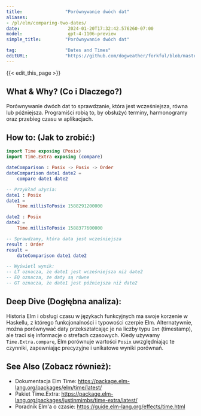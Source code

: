 ```yaml
---
title:                "Porównywanie dwóch dat"
aliases:
- /pl/elm/comparing-two-dates/
date:                  2024-01-20T17:32:42.576260-07:00
model:                 gpt-4-1106-preview
simple_title:         "Porównywanie dwóch dat"

tag:                  "Dates and Times"
editURL:              "https://github.com/dogweather/forkful/blob/master/content/pl/elm/comparing-two-dates.md"
---
```


{{< edit_this_page >}}

## What & Why? (Co i Dlaczego?)
Porównywanie dwóch dat to sprawdzanie, która jest wcześniejsza, równa lub późniejsza. Programiści robią to, by obsłużyć terminy, harmonogramy oraz przebieg czasu w aplikacjach.

## How to: (Jak to zrobić:)
```Elm
import Time exposing (Posix)
import Time.Extra exposing (compare)

dateComparison : Posix -> Posix -> Order
dateComparison date1 date2 =
    compare date1 date2

-- Przykład użycia:
date1 : Posix
date1 =
    Time.millisToPosix 1588291200000

date2 : Posix
date2 =
    Time.millisToPosix 1588377600000

-- Sprawdzamy, która data jest wcześniejsza
result : Order
result =
    dateComparison date1 date2

-- Wyświetl wynik:
-- LT oznacza, że date1 jest wcześniejsza niż date2
-- EQ oznacza, że daty są równe
-- GT oznacza, że date1 jest późniejsza niż date2
```

## Deep Dive (Dogłębna analiza):
Historia Elm i obsługi czasu w językach funkcyjnych ma swoje korzenie w Haskellu, z którego funkcjonalności i typowości czerpie Elm. Alternatywnie, można porównywać daty przekształcając je na liczby typu `Int` (timestamp), ale traci się informacje o strefach czasowych. Kiedy używamy `Time.Extra.compare`, Elm porównuje wartości `Posix` uwzględniając te czynniki, zapewniając precyzyjne i unikatowe wyniki porównań.

## See Also (Zobacz również):
- Dokumentacja Elm Time: https://package.elm-lang.org/packages/elm/time/latest/
- Pakiet Time.Extra: https://package.elm-lang.org/packages/justinmimbs/time-extra/latest/
- Poradnik Elm'a o czasie: https://guide.elm-lang.org/effects/time.html
